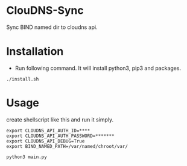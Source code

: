 # ClouDNS-Sync
 Sync BIND named dir to cloudns api. 

# Installation
 - Run following command. It will install python3, pip3 and packages.
```
./install.sh
```

# Usage
 create shellscript like this and run it simply. 
```
export CLOUDNS_API_AUTH_ID=****
export CLOUDNS_API_AUTH_PASSWORD=*******
export CLOUDNS_API_DEBUG=True
export BIND_NAMED_PATH=/var/named/chroot/var/

python3 main.py 
```
